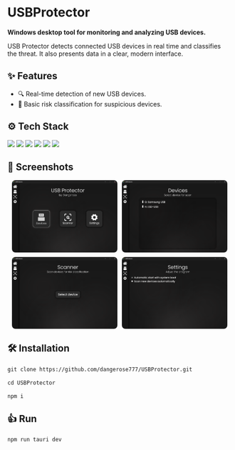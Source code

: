 # USBProtector

**Windows desktop tool for monitoring and analyzing USB devices.**

USB Protector detects connected USB devices in real time and classifies the threat. It also presents data in a clear, modern interface.

## ✨ Features

- 🔍 Real-time detection of new USB devices.
- 🎯 Basic risk classification for suspicious devices.

## ⚙️ Tech Stack

<img src="https://img.shields.io/badge/React-20232A?style=for-the-badge&logo=react&logoColor=61DAFB" /> <img src="https://img.shields.io/badge/Vite-B73BFE?style=for-the-badge&logo=vite&logoColor=FFD62E" /> <img src="https://img.shields.io/badge/Tauri-FFC131?style=for-the-badge&logo=Tauri&logoColor=white" /> <img src="https://img.shields.io/badge/Python-FFD43B?style=for-the-badge&logo=python&logoColor=blue" /> <img src="https://img.shields.io/badge/Rust-000000?style=for-the-badge&logo=rust&logoColor=white" /> <img src="https://img.shields.io/badge/Windows-0078D6?style=for-the-badge&logo=windows&logoColor=white" />

## 📸 Screenshots

<div style="display: flex; flex-wrap: wrap; justify-content: center; gap: 10px;">
  <img src="screenshots/home.png" style="width: 47%; max-width: 400px; border-radius: 8px;" />
  <img src="screenshots/devices.png" style="width: 47%; max-width: 400px; border-radius: 8px;" />
  <img src="screenshots/scanner.png" style="width: 47%; max-width: 400px; border-radius: 8px;" />
  <img src="screenshots/settings.png" style="width: 47%; max-width: 400px; border-radius: 8px;" />
</div>

## 🛠️ Installation

```
git clone https://github.com/dangerose777/USBProtector.git
```
```
cd USBProtector
```
```
npm i
```

## 👍 Run

```
npm run tauri dev
```
